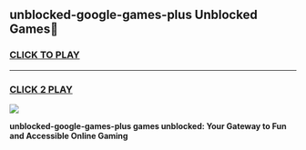 
## unblocked-google-games-plus Unblocked Games👋
<h3>
<a href="https://news.freeplayer.one?title=unblocked-google-games-plus&ref=16F">CLICK TO PLAY</a></h3>
<hr>

<h3>
<a href="https://news.freeplayer.one?title=unblocked-google-games-plus&ref=16F">CLICK 2 PLAY</a>
  
</h3>

<a href="https://news.freeplayer.one?title=unblocked-google-games-plus&ref=16F/"><img src="https://clearcache.store/games.png"></a>


**unblocked-google-games-plus games unblocked: Your Gateway to Fun and Accessible Online Gaming**
